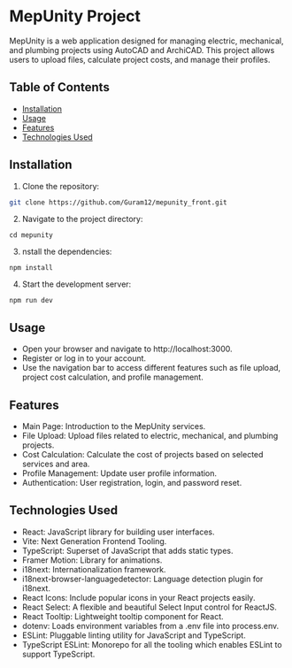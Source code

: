 # MepUnity Project

MepUnity is a web application designed for managing electric, mechanical, and plumbing projects using AutoCAD and ArchiCAD. This project allows users to upload files, calculate project costs, and manage their profiles.

## Table of Contents

- [Installation](#installation)
- [Usage](#usage)
- [Features](#features)
- [Technologies Used](#technologies-used)

## Installation

1. Clone the repository:

```bash
git clone https://github.com/Guram12/mepunity_front.git

```

2. Navigate to the project directory:

```
cd mepunity
```

3. nstall the dependencies:

```
npm install
```

4. Start the development server:

```
npm run dev
```


## Usage

* Open your browser and navigate to http://localhost:3000.
* Register or log in to your account.
* Use the navigation bar to access different features such as file upload, project cost calculation, and profile management.


## Features

* Main Page: Introduction to the MepUnity services.
* File Upload: Upload files related to electric, mechanical, and plumbing projects.
* Cost Calculation: Calculate the cost of projects based on selected services and area.
* Profile Management: Update user profile information.
* Authentication: User registration, login, and password reset.


## Technologies Used
 
* React: JavaScript library for building user interfaces.
* Vite: Next Generation Frontend Tooling.
* TypeScript: Superset of JavaScript that adds static types.
* Framer Motion: Library for animations.
* i18next: Internationalization framework.
* i18next-browser-languagedetector: Language detection plugin for i18next.
* React Icons: Include popular icons in your React projects easily.
* React Select: A flexible and beautiful Select Input control for ReactJS.
* React Tooltip: Lightweight tooltip component for React.
* dotenv: Loads environment variables from a .env file into process.env.
* ESLint: Pluggable linting utility for JavaScript and TypeScript.
* TypeScript ESLint: Monorepo for all the tooling which enables ESLint to support TypeScript.













